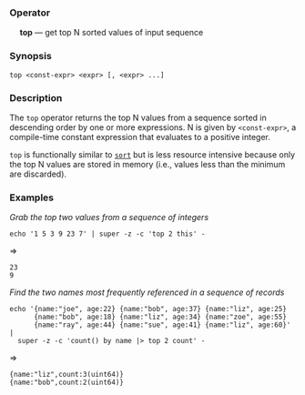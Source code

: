### Operator

&emsp; **top** &mdash; get top N sorted values of input sequence

### Synopsis

```
top <const-expr> <expr> [, <expr> ...]
```
### Description

The `top` operator returns the top N values from a sequence sorted in descending
order by one or more expressions. N is given by `<const-expr>`, a compile-time
constant expression that evaluates to a positive integer.

`top` is functionally similar to [`sort`](sort.md) but is less resource
intensive because only the top N values are stored in memory (i.e., values
less than the minimum are discarded).

### Examples

_Grab the top two values from a sequence of integers_
```mdtest-command
echo '1 5 3 9 23 7' | super -z -c 'top 2 this' -
```
=>
```mdtest-output
23
9
```
_Find the two names most frequently referenced in a sequence of records_
```mdtest-command
echo '{name:"joe", age:22} {name:"bob", age:37} {name:"liz", age:25}
      {name:"bob", age:18} {name:"liz", age:34} {name:"zoe", age:55}
      {name:"ray", age:44} {name:"sue", age:41} {name:"liz", age:60}' |
  super -z -c 'count() by name |> top 2 count' -
```
=>
```mdtest-output
{name:"liz",count:3(uint64)}
{name:"bob",count:2(uint64)}
```
